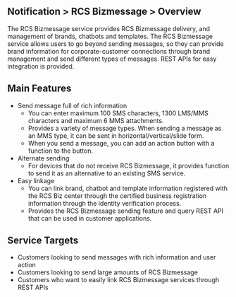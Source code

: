 ## Notification > RCS Bizmessage > Overview

The RCS Bizmessage service provides RCS Bizmessage delivery, and management of brands, chatbots and templates. The RCS Bizmessage service allows users to go beyond sending messages, so they can provide brand information for corporate-customer connections through brand management and send different types of messages.
REST APIs for easy integration is provided.

## Main Features

* Send message full of rich information 
    * You can enter maximum 100 SMS characters, 1300 LMS/MMS characters and maximum 6 MMS attachments.    
    * Provides a variety of message types. When sending a message as an MMS type, it can be sent in horizontal/vertical/slide form.
    * When you send a message, you can add an action button with a function to the button.
* Alternate sending
    * For devices that do not receive RCS Bizmessage, it provides function to send it as an alternative to an existing SMS service.
* Easy linkage
    * You can link brand, chatbot and template information registered with the RCS Biz center through the certified business registration information through the identity verification process.
    * Provides the RCS Bizmessage sending feature and query REST API that can be used in customer applications.


## Service Targets

* Customers looking to send messages with rich information and user action
* Customers looking to send large amounts of RCS Bizmessage
* Customers who want to easily link RCS Bizmessage services through REST APIs